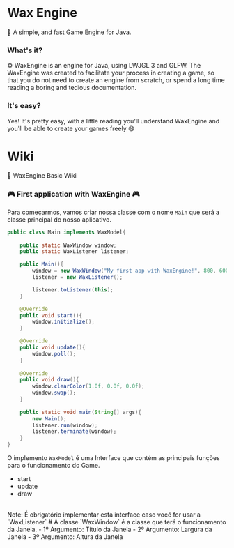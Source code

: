 # Wax Engine
💫 A simple, and fast Game Engine for Java.

### What's it?
⚙️ WaxEngine is an engine for Java, using LWJGL 3 and GLFW.
The WaxEngine was created to facilitate your process in creating a game, so that you do not need to create an engine from scratch, or spend a long time reading a boring and tedious documentation.

### It's easy?
Yes! It's pretty easy, with a little reading you'll understand WaxEngine and you'll be able to create your games freely 😄
# Wiki
📒 WaxEngine Basic Wiki
<br/>
### 🎮 First application with WaxEngine 🎮
Para começarmos, vamos criar nossa classe com o nome `Main` que será a classe principal do nosso aplicativo.
<br/>
```java
public class Main implements WaxModel{
	
	public static WaxWindow window;
	public static WaxListener listener;

	public Main(){
	    window = new WaxWindow("My first app with WaxEngine!", 800, 600);
	    listener = new WaxListener();

	    listener.toListener(this);
	}

	@Override
	public void start(){
	    window.initialize();
	}

	@Override
	public void update(){
	    window.poll();
	} 
	
	@Override
	public void draw(){
	    window.clearColor(1.0f, 0.0f, 0.0f);
	    window.swap();
	}
	
	public static void main(String[] args){
	    new Main();
	    listener.run(window);
	    listener.terminate(window);
	}
}
```
O implemento `WaxModel` é uma Interface que contém as principais funções para o funcionamento do Game.
- start
- update
- draw
<br/>
Note: É obrigatório implementar esta interface caso você for usar a `WaxListener`
#
A classe `WaxWindow` é a classe que terá o funcionamento da Janela.
- 1º Argumento: Título da Janela
- 2º Argumento: Largura da Janela
- 3º Argumento: Altura da Janela

